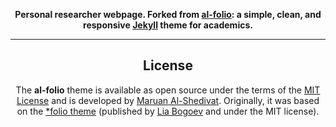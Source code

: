 <div align="center">

**Personal researcher webpage. Forked from [al-folio](https://github.com/alshedivat/al-folio): a simple, clean, and responsive [Jekyll](https://jekyllrb.com/) theme for academics.**

---

## License

The **al-folio** theme is available as open source under the terms of the [MIT License](https://github.com/alshedivat/al-folio/blob/master/LICENSE) and is developed by [Maruan Al-Shedivat](https://github.com/alshedivat/). Originally, it was based on the [\*folio theme](https://github.com/bogoli/-folio) (published by [Lia Bogoev](https://liabogoev.com) and under the MIT license).
